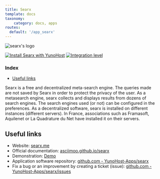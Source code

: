 ```yaml
---
title: Searx
template: docs
taxonomy:
    category: docs, apps
routes:
  default: '/app_searx'
---
```


![searx's logo](image://searx_logo.svg?height=80)

[![Install Searx with YunoHost](https://install-app.yunohost.org/install-with-yunohost.png)](https://install-app.yunohost.org/?app=searx) [![Integration level](https://dash.yunohost.org/integration/searx.svg)](https://dash.yunohost.org/appci/app/searx)

### Index

- [Useful links](#useful-links)

Searx is a free and decentralized meta-search engine. The queries made are not saved by Searx in order to protect the privacy of the user. As a metasearch engine, searx collects and displays results from dozens of search engines. The search engines used (or not) can be configured in the preferences.
As a decentralized software, searx is installed on different instances (different servers). In France, associations such as Framasoft, Aquilenet or La Quadrature du Net have installed it on their servers.

## Useful links

+ Website: [searx.me](https://searx.me/)
+ Official documentation: [asciimoo.github.io/searx](https://asciimoo.github.io/searx/)
+ Demonstration: [Demo](https://demo.yunohost.org/searx/)
+ Application software repository: [github.com - YunoHost-Apps/searx](https://github.com/YunoHost-Apps/searx_ynh)
+ Fix a bug or an improvement by creating a ticket (issue): [github.com - YunoHost-Apps/searx/issues](https://github.com/YunoHost-Apps/searx_ynh/issues)
